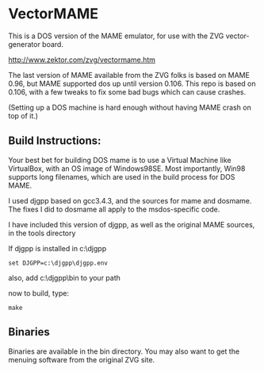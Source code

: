 
# VectorMAME #

This is a DOS version of the MAME emulator, for use with the ZVG vector-generator board.

http://www.zektor.com/zvg/vectormame.htm

The last version of MAME available from the ZVG folks is based on MAME 0.96,
but MAME supported dos up until version 0.106.  This repo is based on 0.106,
with a few tweaks to fix some bad bugs which can cause crashes.

(Setting up a DOS machine is hard enough without having MAME crash on top of it.)

## Build Instructions: ##

Your best bet for building DOS mame is to use a Virtual Machine like VirtualBox, with an OS image of Windows98SE.
Most importantly, Win98 supports long filenames, which are used in the build process for DOS MAME.  

I used djgpp based on gcc3.4.3, and the sources for mame and dosmame.
The fixes I did to dosmame all apply to the msdos-specific code.

I have included this version of djgpp, as well as the original MAME sources, in the tools directory

If djgpp is installed in c:\djgpp

```
set DJGPP=c:\djgpp\djgpp.env
```

also, add c:\djgpp\bin to your path

now to build, type:

```
make
```

## Binaries ##

Binaries are available in the bin directory.  You may also want to get the menuing software from the original ZVG site.


